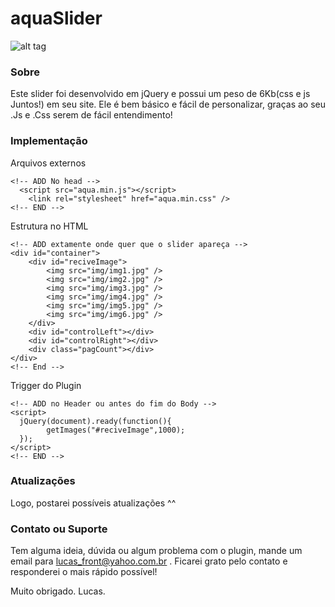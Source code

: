 aquaSlider
==========

![alt tag](https://lucasfront.files.wordpress.com/2014/08/print_aqua.png)

### Sobre
Este slider foi desenvolvido em jQuery e possui um peso de 6Kb(css e js Juntos!) em seu site.
Ele é bem básico e fácil de personalizar, graças ao seu .Js e .Css serem de fácil entendimento!

### Implementação

Arquivos externos
```
<!-- ADD No head -->
  <script src="aqua.min.js"></script>
	<link rel="stylesheet" href="aqua.min.css" />
<!-- END -->
```

Estrutura no HTML
```
<!-- ADD extamente onde quer que o slider apareça -->
<div id="container">
	<div id="reciveImage">
		<img src="img/img1.jpg" />
		<img src="img/img2.jpg" />
		<img src="img/img3.jpg" />
		<img src="img/img4.jpg" />
		<img src="img/img5.jpg" />
		<img src="img/img6.jpg" />
	</div>
	<div id="controlLeft"></div>
	<div id="controlRight"></div>
	<div class="pagCount"></div>
</div>
<!-- End -->
```

Trigger do Plugin
```
<!-- ADD no Header ou antes do fim do Body -->
<script>
  jQuery(document).ready(function(){
		getImages("#reciveImage",1000);
  });
</script>
<!-- END -->
```

### Atualizações
Logo, postarei possíveis atualizações ^^

### Contato ou Suporte
Tem alguma ideia, dúvida ou algum problema com o plugin, mande um email para lucas_front@yahoo.com.br .
Ficarei grato pelo contato e responderei o mais rápido possível!

Muito obrigado.
Lucas.
